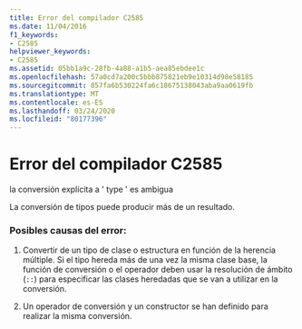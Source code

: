 ```yaml
---
title: Error del compilador C2585
ms.date: 11/04/2016
f1_keywords:
- C2585
helpviewer_keywords:
- C2585
ms.assetid: 05bb1a9c-28fb-4a88-a1b5-aea85ebdee1c
ms.openlocfilehash: 57a0cd7a200c5bbb875821eb9e10314d98e58185
ms.sourcegitcommit: 857fa6b530224fa6c18675138043aba9aa0619fb
ms.translationtype: MT
ms.contentlocale: es-ES
ms.lasthandoff: 03/24/2020
ms.locfileid: "80177396"
---
```

# <a name="compiler-error-c2585"></a>Error del compilador C2585

la conversión explícita a ' type ' es ambigua

La conversión de tipos puede producir más de un resultado.

### <a name="to-fix-by-checking-the-following-possible-causes"></a>Posibles causas del error:

1. Convertir de un tipo de clase o estructura en función de la herencia múltiple. Si el tipo hereda más de una vez la misma clase base, la función de conversión o el operador deben usar la resolución de ámbito (`::`) para especificar las clases heredadas que se van a utilizar en la conversión.

1. Un operador de conversión y un constructor se han definido para realizar la misma conversión.
